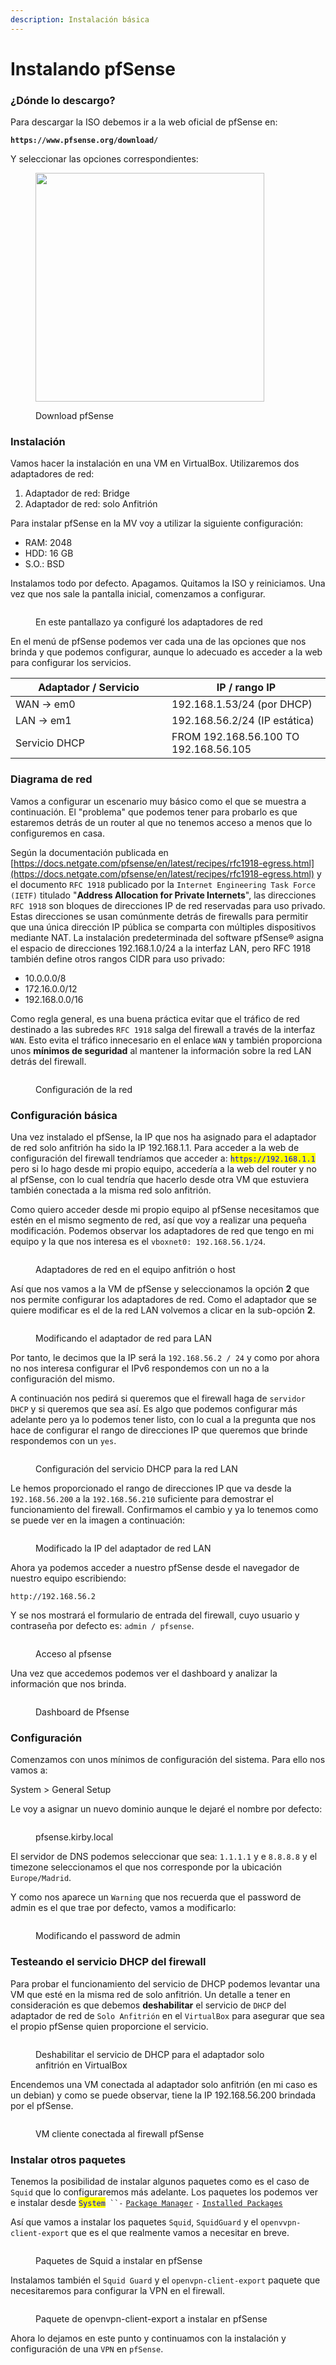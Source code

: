 ```yaml
---
description: Instalación básica
---
```


# Instalando pfSense

### ¿Dónde lo descargo?

Para descargar la ISO debemos ir a la web oficial de pfSense en:

<pre><code><strong>https://www.pfsense.org/download/
</strong></code></pre>

Y seleccionar las opciones correspondientes:

<figure><img src="../../../../.gitbook/assets/image (1) (1) (1).png" alt="" width="366"><figcaption><p>Download pfSense</p></figcaption></figure>

### Instalación&#x20;

Vamos hacer la instalación en una VM en VirtualBox. Utilizaremos dos adaptadores de red:

1. Adaptador de red: Bridge
2. Adaptador de red: solo Anfitrión

Para instalar pfSense en la MV voy a utilizar la siguiente configuración:

* RAM:  2048
* HDD:  16 GB
* S.O.:  BSD

Instalamos todo por defecto. Apagamos. Quitamos la ISO y reiniciamos. Una vez que nos sale la pantalla inicial, comenzamos a configurar.

<figure><img src="../../../../.gitbook/assets/image (2) (1) (1).png" alt=""><figcaption><p>En este pantallazo ya configuré los adaptadores de red</p></figcaption></figure>

En el menú de pfSense podemos ver cada una de las opciones que nos brinda y que podemos configurar, aunque lo adecuado es acceder  a la web para configurar los servicios.

<table><thead><tr><th width="234">Adaptador / Servicio</th><th>IP / rango IP</th></tr></thead><tbody><tr><td>WAN -> em0</td><td>192.168.1.53/24 (por DHCP)</td></tr><tr><td>LAN -> em1</td><td>192.168.56.2/24 (IP estática)</td></tr><tr><td>Servicio DHCP </td><td>FROM 192.168.56.100 TO 192.168.56.105</td></tr></tbody></table>

### Diagrama de red

Vamos a configurar un escenario muy básico como el que se muestra a continuación. El "problema" que podemos tener para probarlo es que estaremos detrás de un router al que no tenemos acceso a menos que lo configuremos en casa.&#x20;

Según la documentación publicada en [https://docs.netgate.com/pfsense/en/latest/recipes/rfc1918-egress.html](https://docs.netgate.com/pfsense/en/latest/recipes/rfc1918-egress.html) y el documento `RFC 1918` publicado por la `Internet Engineering Task Force (IETF)` titulado "**Address Allocation for Private Internets**", las direcciones `RFC 1918` son bloques de direcciones IP de red reservadas para uso privado. Estas direcciones se usan comúnmente detrás de firewalls para permitir que una única dirección IP pública se comparta con múltiples dispositivos mediante NAT. La instalación predeterminada del software pfSense® asigna el espacio de direcciones 192.168.1.0/24 a la interfaz LAN, pero RFC 1918 también define otros rangos CIDR para uso privado:

* 10.0.0.0/8
* 172.16.0.0/12
* 192.168.0.0/16

Como regla general, es una buena práctica evitar que el tráfico de red destinado a las subredes `RFC 1918` salga del firewall a través de la interfaz `WAN`. Esto evita el tráfico innecesario en el enlace `WAN` y también proporciona unos **mínimos de seguridad** al mantener la información sobre la red LAN detrás del firewall.

<figure><img src="../../../../.gitbook/assets/image (2) (1) (1) (1).png" alt=""><figcaption><p>Configuración de la red</p></figcaption></figure>

### Configuración básica

Una vez instalado el pfSense, la IP que nos ha asignado para el adaptador de red solo anfitrión ha sido la IP 192.168.1.1. Para acceder a la web de configuración del firewall tendríamos que acceder a: <mark style="color:blue;">`https://192.168.1.1`</mark> pero si lo hago desde mi propio equipo, accedería a la web del router y no al pfSense, con lo cual tendría que hacerlo desde otra VM que estuviera también conectada a la misma red solo anfitrión. &#x20;

Como quiero acceder desde mi propio equipo al pfSense necesitamos que estén en el mismo segmento de red, así que  voy  a realizar una pequeña modificación. Podemos observar los adaptadores de red que tengo en mi equipo y la que nos interesa es el `vboxnet0: 192.168.56.1/24`.

<figure><img src="../../../../.gitbook/assets/image (260).png" alt=""><figcaption><p>Adaptadores de red en el equipo anfitrión o host</p></figcaption></figure>

Así que nos vamos a la VM de pfSense y seleccionamos la opción **2** que nos permite configurar los adaptadores de red. Como el adaptador que se quiere modificar es el de la red LAN  volvemos a clicar en la sub-opción **2**.

<figure><img src="../../../../.gitbook/assets/image (262).png" alt=""><figcaption><p>Modificando el adaptador de red para LAN</p></figcaption></figure>

Por tanto, le decimos que la IP será la `192.168.56.2 / 24` y como por ahora no nos interesa configurar el IPv6 respondemos con un no a la configuración del mismo.

A continuación nos pedirá si queremos que el firewall haga de `servidor DHCP` y si queremos que sea así. Es algo que podemos configurar más adelante pero ya lo podemos tener listo, con lo cual a la pregunta que nos hace de configurar el rango de direcciones IP que queremos que brinde respondemos con un `yes`.

<figure><img src="../../../../.gitbook/assets/image (263).png" alt=""><figcaption><p>Configuración del servicio DHCP para la red LAN </p></figcaption></figure>

Le hemos proporcionado el rango de direcciones IP que va desde la `192.168.56.200` a la `192.168.56.210` suficiente para demostrar el funcionamiento del firewall. Confirmamos el cambio y ya lo tenemos como se puede ver en la imagen a continuación:

<figure><img src="../../../../.gitbook/assets/image (264).png" alt=""><figcaption><p>Modificado la IP del adaptador de red LAN</p></figcaption></figure>

Ahora ya podemos acceder a nuestro pfSense desde el navegador de nuestro equipo escribiendo:

```
http://192.168.56.2
```

Y se nos mostrará el formulario de entrada del firewall, cuyo usuario y contraseña por defecto es: `admin / pfsense`.

<figure><img src="../../../../.gitbook/assets/image (265).png" alt=""><figcaption><p>Acceso al pfsense</p></figcaption></figure>

Una vez que accedemos podemos ver el dashboard y analizar la información que nos brinda.

<figure><img src="../../../../.gitbook/assets/image (266).png" alt=""><figcaption><p>Dashboard de Pfsense</p></figcaption></figure>

### Configuración&#x20;

Comenzamos con unos mínimos de configuración del sistema. Para ello nos vamos a:

System > General Setup

Le voy a asignar un nuevo dominio aunque le dejaré el nombre por defecto:

<figure><img src="../../../../.gitbook/assets/image (267).png" alt=""><figcaption><p>pfsense.kirby.local</p></figcaption></figure>

El servidor de DNS podemos seleccionar que sea: `1.1.1.1` y e `8.8.8.8` y el timezone seleccionamos el que nos corresponde por la ubicación `Europe/Madrid`.

Y como nos aparece un `Warning` que nos recuerda que el password de admin es el que trae por defecto, vamos a modificarlo:

<figure><img src="../../../../.gitbook/assets/image (268).png" alt=""><figcaption><p>Modificando el password de admin</p></figcaption></figure>

### Testeando el servicio DHCP del firewall

Para probar el funcionamiento del servicio de DHCP podemos levantar una VM que esté en la misma red de solo anfitrión. Un detalle a tener en consideración es que debemos **deshabilitar** el servicio de `DHCP` del adaptador de red de `Solo Anfitrión` en el `VirtualBox` para asegurar que sea el propio pfSense quien proporcione el servicio.

<figure><img src="../../../../.gitbook/assets/image (269).png" alt=""><figcaption><p>Deshabilitar el servicio de DHCP para el adaptador solo anfitrión en VirtualBox</p></figcaption></figure>

Encendemos una VM conectada al adaptador solo anfitrión (en mi caso es un debian) y como se puede observar, tiene la IP 192.168.56.200 brindada por el pfSense.

<figure><img src="../../../../.gitbook/assets/image (3) (1) (1).png" alt=""><figcaption><p>VM cliente conectada al firewall pfSense</p></figcaption></figure>

### Instalar otros paquetes&#x20;

Tenemos la posibilidad de instalar algunos paquetes como es el caso de `Squid` que lo configuraremos más adelante. Los paquetes los podemos ver e instalar desde <mark style="color:blue;">`System`</mark>` ``-` [`Package Manager`](http://192.168.56.2/pkg\_mgr\_installed.php) `-` [`Installed Packages`](http://192.168.56.2/pkg\_mgr\_installed.php)

Así que vamos a instalar los paquetes `Squid`, `SquidGuard` y el `openvvpn-client-export` que es el que realmente vamos a necesitar en breve.

<figure><img src="../../../../.gitbook/assets/image (270).png" alt=""><figcaption><p>Paquetes de Squid a instalar en pfSense</p></figcaption></figure>

Instalamos también el `Squid Guard` y el `openvpn-client-export` paquete que necesitaremos para configurar la VPN en el firewall.

<figure><img src="../../../../.gitbook/assets/image (271).png" alt=""><figcaption><p>Paquete de openvpn-client-export a instalar en pfSense</p></figcaption></figure>

Ahora lo dejamos en este punto y continuamos con la instalación y configuración de una `VPN` en `pfSense`.
